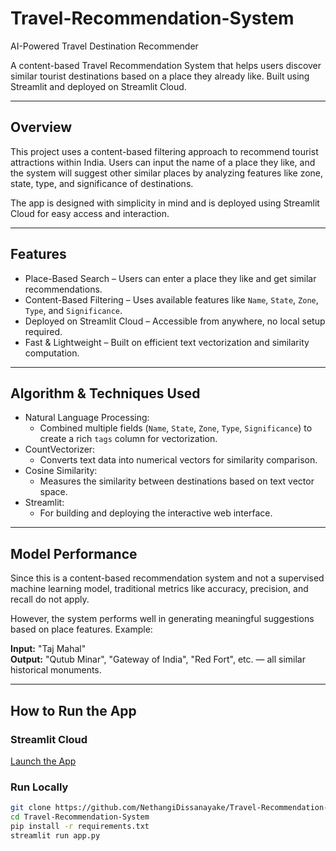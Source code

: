 # Travel-Recommendation-System
AI-Powered Travel Destination Recommender


A content-based Travel Recommendation System that helps users discover similar tourist destinations based on a place they already like. Built using Streamlit and deployed on Streamlit Cloud.

---

## Overview

This project uses a content-based filtering approach to recommend tourist attractions within India. Users can input the name of a place they like, and the system will suggest other similar places by analyzing features like zone, state, type, and significance of destinations.

The app is designed with simplicity in mind and is deployed using Streamlit Cloud for easy access and interaction.

---

## Features

- Place-Based Search – Users can enter a place they like and get similar recommendations.
- Content-Based Filtering – Uses available features like `Name`, `State`, `Zone`, `Type`, and `Significance`.
- Deployed on Streamlit Cloud – Accessible from anywhere, no local setup required.
- Fast & Lightweight – Built on efficient text vectorization and similarity computation.

---

## Algorithm & Techniques Used

- Natural Language Processing:
  - Combined multiple fields (`Name`, `State`, `Zone`, `Type`, `Significance`) to create a rich `tags` column for vectorization.
- CountVectorizer:
  - Converts text data into numerical vectors for similarity comparison.
- Cosine Similarity:
  - Measures the similarity between destinations based on text vector space.
- Streamlit:
  - For building and deploying the interactive web interface.

---

## Model Performance

Since this is a content-based recommendation system and not a supervised machine learning model, traditional metrics like accuracy, precision, and recall do not apply.

However, the system performs well in generating meaningful suggestions based on place features. Example:

**Input:** "Taj Mahal"  
**Output:** "Qutub Minar", "Gateway of India", "Red Fort", etc. — all similar historical monuments.

---

## How to Run the App

### Streamlit Cloud

[Launch the App](https://travel-recommendation-system-btx8rpnrs4pmvjgf7vbqm5.streamlit.app/) 

### Run Locally

```bash
git clone https://github.com/NethangiDissanayake/Travel-Recommendation-System.git
cd Travel-Recommendation-System
pip install -r requirements.txt
streamlit run app.py


